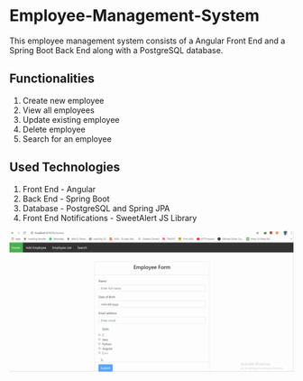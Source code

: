 # Employee-Management-System
This employee management system consists of a Angular Front End and a Spring Boot Back End along with a PostgreSQL database. 

## Functionalities
1. Create new employee
2. View all employees
3. Update existing employee
4. Delete employee
5. Search for an employee

## Used Technologies
1. Front End - Angular
2. Back End - Spring Boot
3. Database - PostgreSQL and Spring JPA
4. Front End Notifications - SweetAlert JS Library

![](skill.gif)

